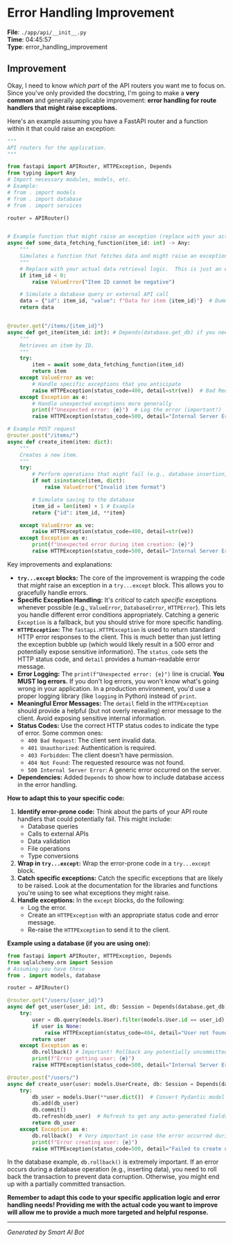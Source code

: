 # Error Handling Improvement

**File**: `./app/api/__init__.py`  
**Time**: 04:45:57  
**Type**: error_handling_improvement

## Improvement

Okay, I need to know *which part* of the API routers you want me to focus on.  Since you've only provided the docstring, I'm going to make a **very common** and generally applicable improvement:  **error handling for route handlers that might raise exceptions.**

Here's an example assuming you have a FastAPI router and a function within it that could raise an exception:

```python
"""
API routers for the application.
"""

from fastapi import APIRouter, HTTPException, Depends
from typing import Any
# Import necessary modules, models, etc.
# Example:
# from . import models
# from . import database
# from . import services

router = APIRouter()


# Example function that might raise an exception (replace with your actual function)
async def some_data_fetching_function(item_id: int) -> Any:
    """
    Simulates a function that fetches data and might raise an exception.
    """
    # Replace with your actual data retrieval logic.  This is just an example.
    if item_id < 0:
        raise ValueError("Item ID cannot be negative")

    # Simulate a database query or external API call
    data = {"id": item_id, "value": f"Data for item {item_id}"}  # Dummy data
    return data


@router.get("/items/{item_id}")
async def get_item(item_id: int): # Depends(database.get_db) if you need database access
    """
    Retrieves an item by ID.
    """
    try:
        item = await some_data_fetching_function(item_id)
        return item
    except ValueError as ve:
        # Handle specific exceptions that you anticipate
        raise HTTPException(status_code=400, detail=str(ve))  # Bad Request
    except Exception as e:
        # Handle unexpected exceptions more generally
        print(f"Unexpected error: {e}")  # Log the error (important!)
        raise HTTPException(status_code=500, detail="Internal Server Error")  # Generic error

# Example POST request
@router.post("/items/")
async def create_item(item: dict):
    """
    Creates a new item.
    """
    try:
        # Perform operations that might fail (e.g., database insertion, validation)
        if not isinstance(item, dict):
            raise ValueError("Invalid item format")

        # Simulate saving to the database
        item_id = len(item) + 1 # Example
        return {"id": item_id, **item}

    except ValueError as ve:
        raise HTTPException(status_code=400, detail=str(ve))
    except Exception as e:
        print(f"Unexpected error during item creation: {e}")
        raise HTTPException(status_code=500, detail="Internal Server Error")
```

Key improvements and explanations:

* **`try...except` blocks:**  The core of the improvement is wrapping the code that *might* raise an exception in a `try...except` block.  This allows you to gracefully handle errors.
* **Specific Exception Handling:**  It's *critical* to catch *specific* exceptions whenever possible (e.g., `ValueError`, `DatabaseError`, `HTTPError`). This lets you handle different error conditions appropriately.  Catching a generic `Exception` is a fallback, but you should strive for more specific handling.
* **`HTTPException`:**  The `fastapi.HTTPException` is used to return standard HTTP error responses to the client.  This is much better than just letting the exception bubble up (which would likely result in a 500 error and potentially expose sensitive information).  The `status_code` sets the HTTP status code, and `detail` provides a human-readable error message.
* **Error Logging:**  The `print(f"Unexpected error: {e}")` line is crucial.  **You MUST log errors.**  If you don't log errors, you won't know what's going wrong in your application.  In a production environment, you'd use a proper logging library (like `logging` in Python) instead of `print`.
* **Meaningful Error Messages:**  The `detail` field in the `HTTPException` should provide a helpful (but not overly revealing) error message to the client.  Avoid exposing sensitive internal information.
* **Status Codes:**  Use the correct HTTP status codes to indicate the type of error.  Some common ones:
    * `400 Bad Request`:  The client sent invalid data.
    * `401 Unauthorized`: Authentication is required.
    * `403 Forbidden`: The client doesn't have permission.
    * `404 Not Found`:  The requested resource was not found.
    * `500 Internal Server Error`:  A generic error occurred on the server.
* **Dependencies:** Added `Depends` to show how to include database access in the error handling.

**How to adapt this to your specific code:**

1. **Identify error-prone code:**  Think about the parts of your API route handlers that could potentially fail.  This might include:
    * Database queries
    * Calls to external APIs
    * Data validation
    * File operations
    * Type conversions
2. **Wrap in `try...except`:**  Wrap the error-prone code in a `try...except` block.
3. **Catch specific exceptions:**  Catch the specific exceptions that are likely to be raised.  Look at the documentation for the libraries and functions you're using to see what exceptions they might raise.
4. **Handle exceptions:**  In the `except` blocks, do the following:
    * Log the error.
    * Create an `HTTPException` with an appropriate status code and error message.
    * Re-raise the `HTTPException` to send it to the client.

**Example using a database (if you are using one):**

```python
from fastapi import APIRouter, HTTPException, Depends
from sqlalchemy.orm import Session
# Assuming you have these
from . import models, database

router = APIRouter()

@router.get("/users/{user_id}")
async def get_user(user_id: int, db: Session = Depends(database.get_db)):
    try:
        user = db.query(models.User).filter(models.User.id == user_id).first()
        if user is None:
            raise HTTPException(status_code=404, detail="User not found")
        return user
    except Exception as e:
        db.rollback() # Important! Rollback any potentially uncommitted changes.
        print(f"Error getting user: {e}")
        raise HTTPException(status_code=500, detail="Internal Server Error")

@router.post("/users/")
async def create_user(user: models.UserCreate, db: Session = Depends(database.get_db)):
    try:
        db_user = models.User(**user.dict())  # Convert Pydantic model to database model
        db.add(db_user)
        db.commit()
        db.refresh(db_user)  # Refresh to get any auto-generated fields (e.g., ID)
        return db_user
    except Exception as e:
        db.rollback()  # Very important in case the error occurred during database interaction
        print(f"Error creating user: {e}")
        raise HTTPException(status_code=500, detail="Failed to create user")
```

In the database example, `db.rollback()` is extremely important.  If an error occurs during a database operation (e.g., inserting data), you need to roll back the transaction to prevent data corruption.  Otherwise, you might end up with a partially committed transaction.

**Remember to adapt this code to your specific application logic and error handling needs!  Providing me with the actual code you want to improve will allow me to provide a much more targeted and helpful response.**

---
*Generated by Smart AI Bot*
